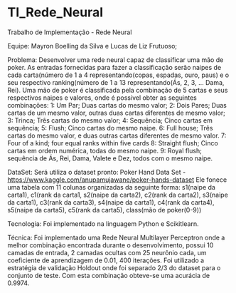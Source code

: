 # TI_Rede_Neural
Trabalho de Implementação - Rede Neural

Equipe: Mayron Boelling da Silva e Lucas de Liz Frutuoso;

Problema: Desenvolver uma rede neural capaz de classificar uma mão de poker. As entradas fornecidas para fazer a classificação serão naipes de cada carta(número de 1 a 4 representando(copas, espadas, ouro, paus) e o seu respectivo ranking(número de 1 a 13 representando(Ás, 2, 3, ... Dama, Rei). Uma mão de poker é classificada pela combinação de 5 cartas e seus respectivos naipes e valores, onde é possível obter as seguintes combinações: 
  1: Um Par; Duas cartas do mesmo valor;
  2: Dois Pares; Duas cartas de um mesmo valor, outras duas cartas diferentes de mesmo valor;
  3: Trinca; Três cartas do mesmo valor;
  4: Sequência; Cinco cartas em sequência;
  5: Flush; Cinco cartas do mesmo naipe.
  6: Full house; Três cartas do mesmo valor, e duas outras cartas diferentes de mesmo valor.
  7: Four of a kind; four equal ranks within five cards
  8: Straight flush; Cinco cartas em ordem numérica, todas do mesmo naipe.
  9: Royal flush; sequência de Ás, Rei, Dama, Valete e Dez, todos com o mesmo naipe.

DataSet: Será utiliza o dataset pronto: Poker Hand Data Set - https://www.kaggle.com/anupamujawane/poker-hands-dataset
  Ele fonece uma tabela com 11 colunas organizadas da seguinte forma: s1(naipe da carta1), c1(rank da carta1, s2(naipe da carta2), c2(rank da carta2), s3(naipe da carta1), c3(rank da carta3), s4(naipe da carta1), c4(rank da carta4), s5(naipe da carta5), c5(rank da carta5), class(mão de poker(0-9))
  
Tecnologia: Foi implementado na linguagem Python e Scikitlearn.

Técnica: Foi implementado uma Rede Neural Multilayer Perceptron onde a melhor combinação encontrada durante o desenvolvimento, possui 10 camadas de entrada, 2 camadas ocultas com 25 neurônio cada, um coeficiente de aprendizagem de 0.01, 400 iterações. Foi utilizado a estratégia de validação Holdout onde foi separado 2/3 do dataset para o conjunto de teste. Com esta combinação obteve-se uma acurácia de 0.9974.

